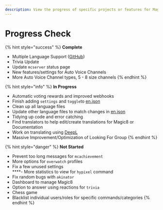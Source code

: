 ```yaml
---
description: View the progress of specific projects or features for Magic8.
---
```


# Progress Check

{% hint style="success" %}
**Complete**  
- Multiple Language Support \([GitHub](https://github.com/OfficialMagic8/Languages)\)  
- Trivia Update  
- Update `mcserver` status page  
- New features/settings for Auto Voice Channels  
- More Auto Voice Channel types, 5 - 8 size channels
{% endhint %}

{% hint style="info" %}
**In Progress**  
- Automatic voting rewards and improved webhooks  
- Finish adding `settings` and `toggle`to [en.json](https://github.com/OfficialMagic8/languages/blob/master/languages/en.json)  
- Clean up all language files  
- Update other language files to match changes in [en.json](https://github.com/OfficialMagic8/languages/blob/master/languages/en.json)  
- Tidying up code and error catching  
- Find translators to help edit/create translations for Magic8 or Documentation  
- Work on translating using [DeepL](https://www.deepl.com/en/translator)  
- Massive Improvement/Optimization of Looking For Group
{% endhint %}

{% hint style="danger" %}
**Not Started**  
- Prevent too long messages for `mcachievement`  
- More options for `overwatch` profiles  
- Fix a few unused settings  
****- More statistics to view for `hypixel` command  
- Fix random bugs with `akinator`  
- Dashboard to manage Magic8  
- Option to answer using reactions for `trivia`  
- Chess game  
- Blacklist individual users/roles for specific commands/categories
{% endhint %}


